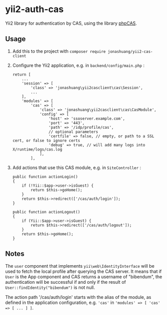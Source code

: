 yii2-auth-cas
=============

Yii2 library for authentication by CAS,
using the library [phpCAS](https://wiki.jasig.org/display/CASC/phpCAS).

Usage
-----

1. Add this to the project with `composer require jonashuang/yii2-cas-client`

2. Configure the Yii2 application, e.g. in `backend/config/main.php` :

    ```
    return [
        ...
        'session' => [
            'class' => 'jonashuang\yii2casclient\cas\Session',
            ...
        ],
        'modules' => [
            'cas' => [
                'class' => 'jonashuang\yii2casclient\cas\CasModule',
                'config' => [
                    'host' => 'ssoserver.example.com',
                    'port' => '443',
                    'path' => '/idp/profile/cas',
                    // optional parameters
                    'certfile' => false, // empty, or path to a SSL cert, or false to ignore certs
                    'debug' => true, // will add many logs into X/runtime/logs/cas.log
                ],
            ],
    ```

3. Add actions that use this CAS module, e.g. in `SiteController` :

    ```
    public function actionLogin()
    {
        if (!Yii::$app->user->isGuest) {
            return $this->goHome();
        }
        return $this->redirect(['/cas/auth/login']);
    }

    public function actionLogout()
    {
        if (Yii::$app->user->isGuest) {
            return $this->redirect(['/cas/auth/logout']);
        }
        return $this->goHome();
    }
    ```


Notes
-----

The `user` component that implements `yii\web\IdentityInterface`
will be used to fetch the local profile after querying the CAS server.
It means that if `User` is the App component and CAS returns a username of "bibendum",
the authentication will be successful if and only if
the result of `User::findIdentity("bibendum")` is not null.

The action path '/cas/auth/login' starts with the alias of the module,
as defined in the application configuration, e.g.
`'cas'` in `'modules' => [ 'cas' => [ ... ] ]`.